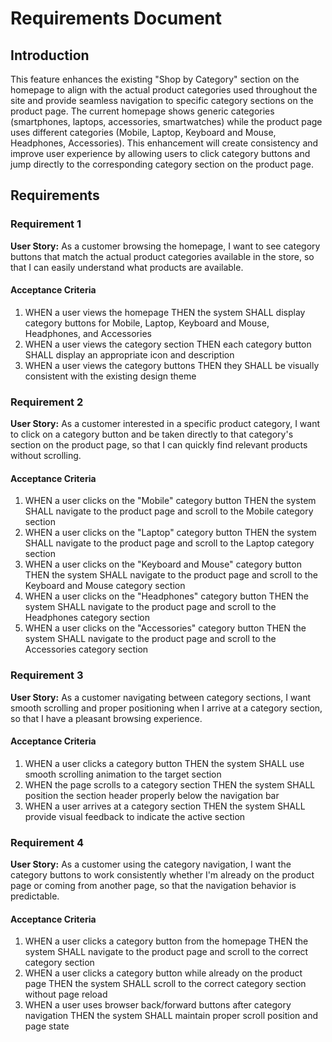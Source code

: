 # Requirements Document

## Introduction

This feature enhances the existing "Shop by Category" section on the homepage to align with the actual product categories used throughout the site and provide seamless navigation to specific category sections on the product page. The current homepage shows generic categories (smartphones, laptops, accessories, smartwatches) while the product page uses different categories (Mobile, Laptop, Keyboard and Mouse, Headphones, Accessories). This enhancement will create consistency and improve user experience by allowing users to click category buttons and jump directly to the corresponding category section on the product page.

## Requirements

### Requirement 1

**User Story:** As a customer browsing the homepage, I want to see category buttons that match the actual product categories available in the store, so that I can easily understand what products are available.

#### Acceptance Criteria

1. WHEN a user views the homepage THEN the system SHALL display category buttons for Mobile, Laptop, Keyboard and Mouse, Headphones, and Accessories
2. WHEN a user views the category section THEN each category button SHALL display an appropriate icon and description
3. WHEN a user views the category buttons THEN they SHALL be visually consistent with the existing design theme

### Requirement 2

**User Story:** As a customer interested in a specific product category, I want to click on a category button and be taken directly to that category's section on the product page, so that I can quickly find relevant products without scrolling.

#### Acceptance Criteria

1. WHEN a user clicks on the "Mobile" category button THEN the system SHALL navigate to the product page and scroll to the Mobile category section
2. WHEN a user clicks on the "Laptop" category button THEN the system SHALL navigate to the product page and scroll to the Laptop category section
3. WHEN a user clicks on the "Keyboard and Mouse" category button THEN the system SHALL navigate to the product page and scroll to the Keyboard and Mouse category section
4. WHEN a user clicks on the "Headphones" category button THEN the system SHALL navigate to the product page and scroll to the Headphones category section
5. WHEN a user clicks on the "Accessories" category button THEN the system SHALL navigate to the product page and scroll to the Accessories category section

### Requirement 3

**User Story:** As a customer navigating between category sections, I want smooth scrolling and proper positioning when I arrive at a category section, so that I have a pleasant browsing experience.

#### Acceptance Criteria

1. WHEN a user clicks a category button THEN the system SHALL use smooth scrolling animation to the target section
2. WHEN the page scrolls to a category section THEN the system SHALL position the section header properly below the navigation bar
3. WHEN a user arrives at a category section THEN the system SHALL provide visual feedback to indicate the active section

### Requirement 4

**User Story:** As a customer using the category navigation, I want the category buttons to work consistently whether I'm already on the product page or coming from another page, so that the navigation behavior is predictable.

#### Acceptance Criteria

1. WHEN a user clicks a category button from the homepage THEN the system SHALL navigate to the product page and scroll to the correct category section
2. WHEN a user clicks a category button while already on the product page THEN the system SHALL scroll to the correct category section without page reload
3. WHEN a user uses browser back/forward buttons after category navigation THEN the system SHALL maintain proper scroll position and page state